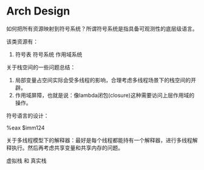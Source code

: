 # Arch Design

如何把所有资源映射到符号系统？所谓符号系统是指具备可观测性的底层级语言。


该类资源有：


1. 符号表 符号系统 作用域系统


关于栈空间的一些问题总结：


1. 局部变量占空间实际会受多线程的影响，合理考虑多线程场景下的栈空间的开辟。
2. 作用域屏障，也就是说：像lambda闭包(closure)这种需要访问上层作用域的操作。


符号语言的设计：


%eax
$imm124



关于多线程模型下的解释器：最好是每个线程都能持有一个解释器，进行多线程解释执行。然后再考虑共享变量和共享内存的问题。


虚拟栈 和 真实栈

